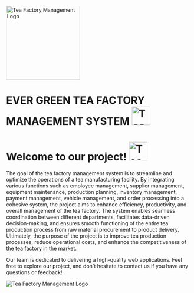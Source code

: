 <!DOCTYPE html>
<html lang="en">
<head>
    <meta charset="UTF-8">
    <meta name="viewport" content="width=device-width, initial-scale=1.0">
    

</head>
<body>
     <div class="container">
        <div class="logo">
            <img src="https://github.com/Tharusha200219/TEA_FACTORY_MANAGEMENT_SYSTEM_Year_2_Semester_2_Project/blob/main/frontend/public/images/logo.png?raw=true" alt="Tea Factory Management Logo" style="width: 200px"><h1>EVER GREEN TEA FACTORY MANAGEMENT SYSTEM <img src="https://cdn.hashnode.com/res/hashnode/image/upload/v1622432919395/OStnZ-nKh.gif?auto=format,compress&gif-q=60&format=webm" alt="Tea Factory Management Logo" style="width: 50px"></h1>   
        </div>
        <h1>Welcome to our project!        <img src="https://media.giphy.com/media/WUlplcMpOCEmTGBtBW/giphy.gif" alt="Tea Factory Management Logo" style="width: 50px"></h1>
        <p>The goal of the tea factory management system is to streamline and optimize the operations of a tea manufacturing facility. By integrating various functions such as employee management, supplier management, equipment maintenance, production planning, inventory management, payment management, vehicle management, and order processing into a cohesive system, the project aims to enhance efficiency, productivity, and overall management of the tea factory. The system enables seamless coordination between different departments, facilitates data-driven decision-making, and ensures smooth functioning of the entire tea production process from raw material procurement to product delivery. Ultimately, the purpose of the project is to improve tea production processes, reduce operational costs, and enhance the competitiveness of the tea factory in the market.</p>
        <p>Our team is dedicated to delivering a high-quality web applications. Feel free to explore our project, and don't hesitate to contact us if you have any questions or feedback!</p>
         <img src="https://github.com/Tharusha200219/TEA_FACTORY_MANAGEMENT_SYSTEM_Year_2_Semester_2_Project/blob/main/frontend/public/images/HH.png?raw=true" alt="Tea Factory Management Logo">
    </div>
</body>
</html>

